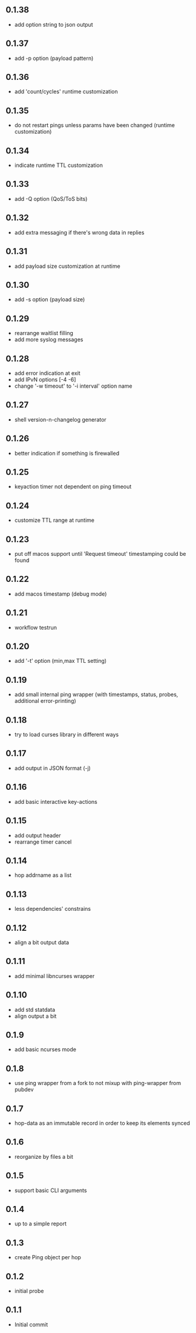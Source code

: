 ## 0.1.38
- add option string to json output

## 0.1.37
- add -p option (payload pattern)

## 0.1.36
- add 'count/cycles' runtime customization

## 0.1.35
- do not restart pings unless params have been changed (runtime customization)

## 0.1.34
- indicate runtime TTL customization

## 0.1.33
- add -Q option (QoS/ToS bits)

## 0.1.32
- add extra messaging if there's wrong data in replies

## 0.1.31
- add payload size customization at runtime

## 0.1.30
- add -s option (payload size)

## 0.1.29
- rearrange waitlist filling
- add more syslog messages

## 0.1.28
- add error indication at exit
- add IPvN options [-4 -6]
- change '-w timeout' to '-i interval' option name

## 0.1.27
- shell version-n-changelog generator

## 0.1.26
- better indication if something is firewalled

## 0.1.25
- keyaction timer not dependent on ping timeout

## 0.1.24
- customize TTL range at runtime

## 0.1.23
- put off macos support until 'Request timeout' timestamping could be found

## 0.1.22
- add macos timestamp (debug mode)

## 0.1.21
- workflow testrun

## 0.1.20
- add '-t' option (min,max TTL setting)

## 0.1.19
- add small internal ping wrapper (with timestamps, status, probes, additional error-printing)

## 0.1.18
- try to load curses library in different ways

## 0.1.17
- add output in JSON format (-j)

## 0.1.16
- add basic interactive key-actions

## 0.1.15
- add output header
- rearrange timer cancel

## 0.1.14
- hop addrname as a list

## 0.1.13
- less dependencies' constrains

## 0.1.12
- align a bit output data

## 0.1.11
- add minimal libncurses wrapper

## 0.1.10
- add std statdata
- align output a bit

## 0.1.9
- add basic ncurses mode

## 0.1.8
- use ping wrapper from a fork to not mixup with ping-wrapper from pubdev

## 0.1.7
- hop-data as an immutable record in order to keep its elements synced

## 0.1.6
- reorganize by files a bit

## 0.1.5
- support basic CLI arguments

## 0.1.4
- up to a simple report

## 0.1.3
- create Ping object per hop

## 0.1.2
- initial probe

## 0.1.1
- Initial commit
